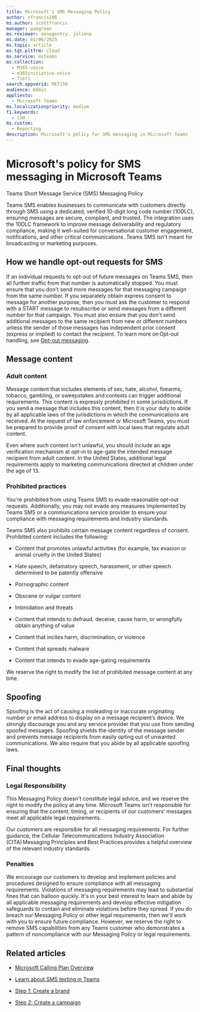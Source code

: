 ```yaml
---
title: Microsoft's SMS Messaging Policy
author: sfrancis206
ms.author: scottfrancis
manager: pamgreen
ms.reviewer: annagentry, julienp
ms.date: 01/06/2025
ms.topic: article
ms.tgt.pltfrm: cloud
ms.service: msteams
ms.collection:
  - M365-voice
  - m365initiative-voice
  - Tier1
search.appverid: MET150
audience: Admin
appliesto:
  - Microsoft Teams
ms.localizationpriority: medium
f1.keywords:
  - CSH
ms.custom:
  - Reporting
description: Microsoft's policy for SMS messaging in Microsoft Teams
---
```


# Microsoft's policy for SMS messaging in Microsoft Teams

Teams Short Message Service (SMS) Messaging Policy

Teams SMS enables businesses to communicate with customers directly through SMS using a dedicated, verified 10-digit long code number (10DLC), ensuring messages are secure, compliant, and trusted. The integration uses the 10DLC framework to improve message deliverability and regulatory compliance, making it well-suited for conversational customer engagement, notifications, and other critical communications. Teams SMS isn't meant for broadcasting or marketing purposes.  

## How we handle opt-out requests for SMS

If an individual requests to opt-out of future messages on Teams SMS, then all further traffic from that number is automatically stopped.  You must ensure that you don't send more messages for that messaging campaign from the same number. If you separately obtain express consent to message for another purpose, then you must ask the customer to respond with a START message to resubscribe or send messages from a different number for that campaign. You must also ensure that you don't send additional messages to the same recipient from new or different numbers unless the sender of those messages has independent prior consent (express or implied) to contact the recipient. To learn more on Opt-out handling, see [Opt-out messaging](sms-setup-campaign.md#opt-out-messaging).

## Message content

### Adult content

Message content that includes elements of sex, hate, alcohol, firearms, tobacco, gambling, or sweepstakes and contests can trigger additional requirements. This content is expressly prohibited in some jurisdictions. If you send a message that includes this content, then it is your duty to abide by all applicable laws of the jurisdictions in which the communications are received. At the request of law enforcement or Microsoft Teams, you must be prepared to provide proof of consent with local laws that regulate adult content.

Even where such content isn't unlawful, you should include an age verification mechanism at opt-in to age-gate the intended message recipient from adult content. In the United States, additional legal requirements apply to marketing communications directed at children under the age of 13.

### Prohibited practices

You're prohibited from using Teams SMS to evade reasonable opt-out requests. Additionally, you may not evade any measures implemented by Teams SMS or a communications service provider to ensure your compliance with messaging requirements and industry standards.

Teams SMS also prohibits certain message content regardless of consent. Prohibited content includes the following:

- Content that promotes unlawful activities (for example, tax evasion or animal cruelty in the United States)

- Hate speech, defamatory speech, harassment, or other speech determined to be patently offensive

- Pornographic content

- Obscene or vulgar content

- Intimidation and threats

- Content that intends to defraud, deceive, cause harm, or wrongfully obtain anything of value

- Content that incites harm, discrimination, or violence

- Content that spreads malware

- Content that intends to evade age-gating requirements

We reserve the right to modify the list of prohibited message content at any time.

## Spoofing

Spoofing is the act of causing a misleading or inaccurate originating number or email address to display on a message recipient’s device. We strongly discourage you and any service provider that you use from sending spoofed messages. Spoofing shields the identity of the message sender and prevents message recipients from easily opting out of unwanted communications. We also require that you abide by all applicable spoofing laws.

## Final thoughts

### Legal Responsibility

This Messaging Policy doesn't constitute legal advice, and we reserve the right to modify the policy at any time. Microsoft Teams isn't responsible for ensuring that the content, timing, or recipients of our customers’ messages meet all applicable legal requirements.

Our customers are responsible for all messaging requirements. For further guidance, the Cellular Telecommunications Industry Association (CITA) Messaging Principles and Best Practices provides a helpful overview of the relevant industry standards.

### Penalties

We encourage our customers to develop and implement policies and procedures designed to ensure compliance with all messaging requirements. Violations of messaging requirements may lead to substantial fines that can balloon quickly. It's in your best interest to learn and abide by all applicable messaging requirements and develop effective mitigation safeguards to contain and eliminate violations before they spread. If you do breach our Messaging Policy or other legal requirements, then we'll work with you to ensure future compliance. However, we reserve the right to remove SMS capabilities from any Teams customer who demonstrates a pattern of noncompliance with our Messaging Policy or legal requirements.

## Related articles

- [Microsoft Calling Plan Overview](calling-plan-overview.md)

- [Learn about SMS texting in Teams](sms-overview.md)

- [Step 1: Create a brand](sms-setup-brand.md)

- [Step 2: Create a campaign](sms-setup-campaign.md)